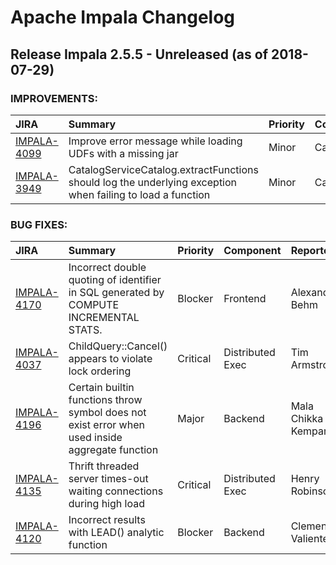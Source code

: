 
<!---
# Licensed to the Apache Software Foundation (ASF) under one
# or more contributor license agreements.  See the NOTICE file
# distributed with this work for additional information
# regarding copyright ownership.  The ASF licenses this file
# to you under the Apache License, Version 2.0 (the
# "License"); you may not use this file except in compliance
# with the License.  You may obtain a copy of the License at
#
#     http://www.apache.org/licenses/LICENSE-2.0
#
# Unless required by applicable law or agreed to in writing, software
# distributed under the License is distributed on an "AS IS" BASIS,
# WITHOUT WARRANTIES OR CONDITIONS OF ANY KIND, either express or implied.
# See the License for the specific language governing permissions and
# limitations under the License.
-->
# Apache Impala Changelog

## Release Impala 2.5.5 - Unreleased (as of 2018-07-29)



### IMPROVEMENTS:

| JIRA | Summary | Priority | Component | Reporter | Contributor |
|:---- |:---- | :--- |:---- |:---- |:---- |
| [IMPALA-4099](https://issues.apache.org/jira/browse/IMPALA-4099) | Improve error message while loading UDFs with a missing jar |  Minor | Catalog | bharath v | bharath v |
| [IMPALA-3949](https://issues.apache.org/jira/browse/IMPALA-3949) | CatalogServiceCatalog.extractFunctions should log the underlying exception when failing to load a function |  Minor | Catalog | Balazs Jeszenszky | bharath v |


### BUG FIXES:

| JIRA | Summary | Priority | Component | Reporter | Contributor |
|:---- |:---- | :--- |:---- |:---- |:---- |
| [IMPALA-4170](https://issues.apache.org/jira/browse/IMPALA-4170) | Incorrect double quoting of identifier in SQL generated by COMPUTE INCREMENTAL STATS. |  Blocker | Frontend | Alexander Behm | Alexander Behm |
| [IMPALA-4037](https://issues.apache.org/jira/browse/IMPALA-4037) | ChildQuery::Cancel() appears to violate lock ordering |  Critical | Distributed Exec | Tim Armstrong | Tim Armstrong |
| [IMPALA-4196](https://issues.apache.org/jira/browse/IMPALA-4196) | Certain builtin functions throw symbol does not exist error when used inside aggregate function |  Major | Backend | Mala Chikka Kempanna | bharath v |
| [IMPALA-4135](https://issues.apache.org/jira/browse/IMPALA-4135) | Thrift threaded server times-out waiting connections during high load |  Critical | Distributed Exec | Henry Robinson | Thomas Tauber-Marshall |
| [IMPALA-4120](https://issues.apache.org/jira/browse/IMPALA-4120) | Incorrect results with LEAD() analytic function |  Blocker | Backend | Clemens Valiente | Michael Ho |


